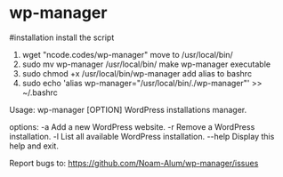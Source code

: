# wp-manager

#installation
 install the script
1. wget "ncode.codes/wp-manager"
 move to /usr/local/bin/
2. sudo mv wp-manager /usr/local/bin/
 make wp-manager executable
3. sudo chmod +x /usr/local/bin/wp-manager
 add alias to bashrc
4. sudo echo 'alias wp-manager="/usr/local/bin/./wp-manager"' >> ~/.bashrc

Usage: wp-manager [OPTION]
WordPress installations manager.

options:
    -a                  Add a new WordPress website.
    -r                  Remove a WordPress installation.
    -l                  List all available WordPress installation.
    --help              Display this help and exit.

Report bugs to: https://github.com/Noam-Alum/wp-manager/issues
